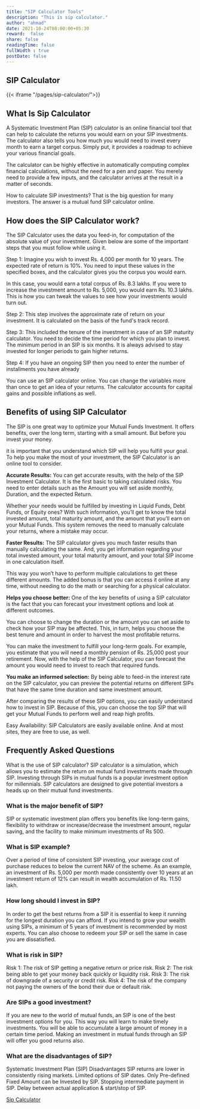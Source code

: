 ```yaml
---
title: "SIP Calculator Tools"
description: "This is sip calculator."
author: "ahmad"
date: 2021-10-24T08:00:00+05:30
reward:  false
share: false
readingTime: false
fullWidth : true
postDate: false
---
```


## SIP Calculator

{{< iframe "/pages/sip-calculator/">}}

## What Is Sip Calculator

A Systematic Investment Plan (SIP) calculator is an online financial tool that can help to calculate the returns you would earn on your SIP investments. The calculator also tells you how much you would need to invest every month to earn a target corpus. Simply put, it provides a roadmap to achieve your various financial goals.

The calculator can be highly effective in automatically computing complex financial calculations, without the need for a pen and paper. You merely need to provide a few inputs, and the calculator arrives at the result in a matter of seconds.

How to calculate SIP investments? That is the big question for many investors. The answer is a mutual fund SIP calculator online.

## How does the SIP Calculator work?

The SIP Calculator uses the data you feed-in, for computation of the absolute value of your investment. Given below are some of the important steps that you must follow while using it.

Step 1: Imagine you wish to invest Rs. 4,000 per month for 10 years. The expected rate of return is 10%. You need to input these values in the specified boxes, and the calculator gives you the corpus you would earn.

In this case, you would earn a total corpus of Rs. 8.3 lakhs. If you were to increase the investment amount to Rs. 5,000, you would earn Rs. 10.3 lakhs. This is how you can tweak the values to see how your investments would turn out.


Step 2: This step involves the approximate rate of return on your investment. It is calculated on the basis of the fund's track record.


Step 3: This included the tenure of the investment in case of an SIP maturity calculator. You need to decide the time period for which you plan to invest. The minimum period in an SIP is six months. It is always advised to stay invested for longer periods to gain higher returns.

Step 4: If you have an ongoing SIP then you need to enter the number of installments you have already 

You can use an SIP calculator online. You can change the variables more than once to get an idea of your returns. The calculator accounts for capital gains and possible inflations as well.

## Benefits of using SIP Calculator

The SIP is one great way to optimize your Mutual Funds Investment. It offers benefits, over the long term, starting with a small amount. But before you invest your money.

it is important that you understand which SIP will help you fulfill your goal. To help you make the most of your investment, the SIP Calculator is an online tool to consider.

**Accurate Results:** You can get accurate results, with the help of the SIP Investment Calculator. It is the first basic to taking calculated risks. You need to enter details such as the Amount you will set aside monthly, Duration, and the expected Return. 


Whether your needs would be fulfilled by investing in Liquid Funds, Debt Funds, or Equity ones? With such information, you’ll get to know the total invested amount, total maturity amount, and the amount that you’ll earn on your Mutual Funds. This system removes the need to manually calculate your returns, where a mistake may occur.

**Faster Results:** The SIP calculator gives you much faster results than manually calculating the same. And, you get information regarding your total invested amount, your total maturity amount, and your total SIP income in one calculation itself.

 This way you won’t have to perform multiple calculations to get these different amounts. The added bonus is that you can access it online at any time, without needing to do the math or searching for a physical calculator.

**Helps you choose better:** One of the key benefits of using a SIP calculator is the fact that you can forecast your investment options and look at different outcomes.

You can choose to change the duration or the amount you can set aside to check how your SIP may be affected. This, in turn, helps you choose the best tenure and amount in order to harvest the most profitable returns.


You can make the investment to fulfill your long-term goals. For example, you estimate that you will need a monthly pension of Rs. 25,000 post your retirement. Now, with the help of the SIP Calculator, you can forecast the amount you would need to invest to reach that required funds.

**You make an informed selection:** By being able to feed-in the interest rate on the SIP calculator, you can preview the potential returns on different SIPs that have the same time duration and same investment amount.


 After comparing the results of these SIP options, you can easily understand how to invest in SIP. Because of this, you can choose the top SIP that will get your Mutual Funds to perform well and reap high profits.


Easy Availability: SIP Calculators are easily available online. And at most sites, they are free to use, as well.



## Frequently Asked Questions

What is the use of SIP calculator?
SIP calculator is a simulation, which allows you to estimate the return on mutual fund investments made through SIP. Investing through SIPs in mutual funds is a popular investment option for millennials. SIP calculators are designed to give potential investors a heads up on their mutual fund investments.

### What is the major benefit of SIP?

SIP or systematic investment plan offers you benefits like long-term gains, flexibility to withdraw or increase/decrease the investment amount, regular saving, and the facility to make minimum investments of Rs 500.

### What is SIP example?


Over a period of time of consistent SIP investing, your average cost of purchase reduces to below the current NAV of the scheme. As an example, an investment of Rs. 5,000 per month made consistently over 10 years at an investment return of 12% can result in wealth accumulation of Rs. 11.50 lakh.

### How long should I invest in SIP?

In order to get the best returns from a SIP it is essential to keep it running for the longest duration you can afford. If you intend to grow your wealth using SIPs, a minimum of 5 years of investment is recommended by most experts. You can also choose to redeem your SIP or sell the same in case you are dissatisfied.

### What is risk in SIP?

Risk 1: The risk of SIP getting a negative return or price risk. Risk 2: The risk being able to get your money back quickly or liquidity risk. Risk 3: The risk of downgrade of a security or credit risk. Risk 4: The risk of the company not paying the owners of the bond their due or default risk.

### Are SIPs a good investment?


If you are new to the world of mutual funds, an SIP is one of the best investment options for you. This way you will learn to make timely investments. You will be able to accumulate a large amount of money in a certain time period. Making an investment in mutual funds through an SIP will offer you good returns also.

### What are the disadvantages of SIP?

Systematic Investment Plan (SIP) Disadvantages
SIP returns are lower in consistently rising markets.
Limited options of SIP dates.
Only Pre-defined Fixed Amount can be Invested by SIP.
Stopping intermediate payment in SIP.
Delay between actual application & start/stop of SIP.

[Sip Calculator](/tools/sip-calculator)